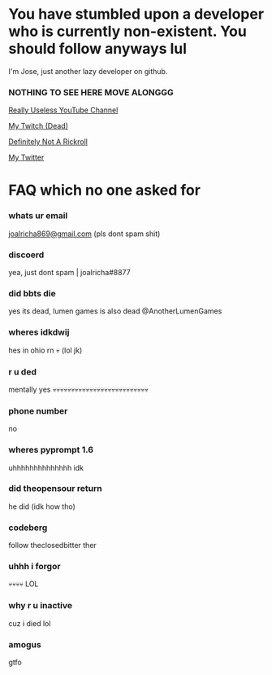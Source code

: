 # You have stumbled upon a developer who is currently non-existent. You should follow anyways lul

I'm Jose, just another lazy developer on github. 

### NOTHING TO SEE HERE MOVE ALONGGG

[Really Useless YouTube Channel](https://www.youtube.com/channel/UCCAJQLCgq0HAeCYGrwVG1qQ)

[My Twitch (Dead)](https://twitch.tv/joalricha)

[Definitely Not A Rickroll](https://onesquareminesweeper.com)

[My Twitter](https://www.youtube.com/watch?v=xvFZjo5PgG0)

# FAQ which no one asked for

### whats ur email
joalricha869@gmail.com (pls dont spam shit)

### discoerd 
yea, just dont spam | joalricha#8877

### did bbts die
yes its dead, lumen games is also dead @AnotherLumenGames

### wheres idkdwij
hes in ohio rn 💀 (lol jk)

### r u ded
mentally yes 💀💀💀💀💀💀💀💀💀💀💀💀💀💀💀💀💀💀💀💀💀💀💀💀💀💀

### phone number
no

### wheres pyprompt 1.6
uhhhhhhhhhhhhhh idk

### did theopensour return
he did (idk how tho)

### codeberg
follow theclosedbitter ther

### uhhh i forgor
💀💀💀💀 LOL

### why r u inactive
cuz i died lol 

### amogus
gtfo 
